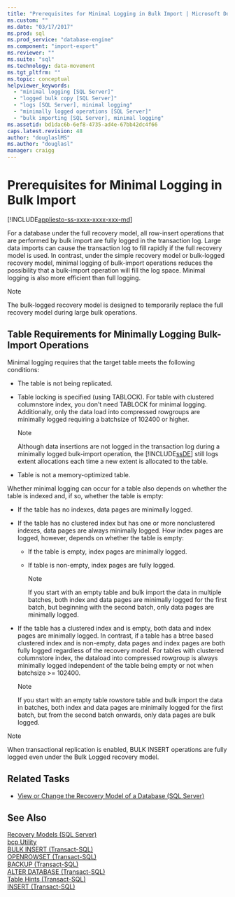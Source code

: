 ```yaml
---
title: "Prerequisites for Minimal Logging in Bulk Import | Microsoft Docs"
ms.custom: ""
ms.date: "03/17/2017"
ms.prod: sql
ms.prod_service: "database-engine"
ms.component: "import-export"
ms.reviewer: ""
ms.suite: "sql"
ms.technology: data-movement
ms.tgt_pltfrm: ""
ms.topic: conceptual
helpviewer_keywords: 
  - "minimal logging [SQL Server]"
  - "logged bulk copy [SQL Server]"
  - "logs [SQL Server], minimal logging"
  - "minimally logged operations [SQL Server]"
  - "bulk importing [SQL Server], minimal logging"
ms.assetid: bd1dac6b-6ef8-4735-ad4e-67bb42dc4f66
caps.latest.revision: 48
author: "douglaslMS"
ms.author: "douglasl"
manager: craigg
---
```

# Prerequisites for Minimal Logging in Bulk Import
[!INCLUDE[appliesto-ss-xxxx-xxxx-xxx-md](../../includes/appliesto-ss-xxxx-xxxx-xxx-md.md)]

  For a database under the full recovery model, all row-insert operations that are performed by bulk import are fully logged in the transaction log. Large data imports can cause the transaction log to fill rapidly if the full recovery model is used. In contrast, under the simple recovery model or bulk-logged recovery model, minimal logging of bulk-import operations reduces the possibility that a bulk-import operation will fill the log space. Minimal logging is also more efficient than full logging.  
  
> [!NOTE]  
>  The bulk-logged recovery model is designed to temporarily replace the full recovery model during large bulk operations.  
  
## Table Requirements for Minimally Logging Bulk-Import Operations  
 Minimal logging requires that the target table meets the following conditions:  
  
-   The table is not being replicated.  
  
-   Table locking is specified (using TABLOCK). For table with clustered columnstore index, you don't need TABLOCK for minimal logging.  Additionally, only the data load into compressed rowgroups are minimally logged requiring a batchsize of 102400 or higher.  
  
    > [!NOTE]  
    >  Although data insertions are not logged in the transaction log during a minimally logged bulk-import operation, the [!INCLUDE[ssDE](../../includes/ssde-md.md)] still logs extent allocations each time a new extent is allocated to the table.  
  
-   Table is not a memory-optimized table.  
  
 Whether minimal logging can occur for a table also depends on whether the table is indexed and, if so, whether the table is empty:  
  
-   If the table has no indexes, data pages are minimally logged.  
  
-   If the table has no clustered index but has one or more nonclustered indexes, data pages are always minimally logged. How index pages are logged, however, depends on whether the table is empty:  
  
    -   If the table is empty, index pages are minimally logged.  
  
    -   If table is non-empty, index pages are fully logged.  
  
        > [!NOTE]  
        >  If you start with an empty table and bulk import the data in multiple batches, both index and data pages are minimally logged for the first batch, but beginning with the second batch, only data pages are minimally logged.  
  
-   If the table has a clustered index and is empty, both data and index pages are minimally logged. In contrast, if a table has a btree based  clustered index and is non-empty, data pages and index pages are both fully logged regardless of the recovery model. For tables with clustered columnstore index, the dataload into compressed rowgroup is always minimally logged independent of the table being empty or not when batchsize >= 102400.  
  
    > [!NOTE]  
    >  If you start with an empty table  rowstore table and bulk import the data in batches, both index and data pages are minimally logged for the first batch, but from the second batch onwards, only data pages are bulk logged.  
  
> [!NOTE]  
>  When transactional replication is enabled, BULK INSERT operations are fully logged even under the Bulk Logged recovery model.  
  
##  <a name="RelatedTasks"></a> Related Tasks  
  
-   [View or Change the Recovery Model of a Database &#40;SQL Server&#41;](../../relational-databases/backup-restore/view-or-change-the-recovery-model-of-a-database-sql-server.md)  
  
  
## See Also  
 [Recovery Models &#40;SQL Server&#41;](../../relational-databases/backup-restore/recovery-models-sql-server.md)   
 [bcp Utility](../../tools/bcp-utility.md)   
 [BULK INSERT &#40;Transact-SQL&#41;](../../t-sql/statements/bulk-insert-transact-sql.md)   
 [OPENROWSET &#40;Transact-SQL&#41;](../../t-sql/functions/openrowset-transact-sql.md)   
 [BACKUP &#40;Transact-SQL&#41;](../../t-sql/statements/backup-transact-sql.md)   
 [ALTER DATABASE &#40;Transact-SQL&#41;](../../t-sql/statements/alter-database-transact-sql.md)   
 [Table Hints &#40;Transact-SQL&#41;](../../t-sql/queries/hints-transact-sql-table.md)   
 [INSERT &#40;Transact-SQL&#41;](../../t-sql/statements/insert-transact-sql.md)  
  
  
